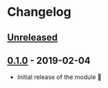 # Changelog

## [Unreleased]

## [0.1.0] - 2019-02-04

* Initial release of the module 🐣

[Unreleased]: https://github.com/wanze/SeoMaestro/compare/v0.1.0...HEAD
[0.1.0]: https://github.com/wanze/SeoMaestro/releases/tag/v0.1.0
